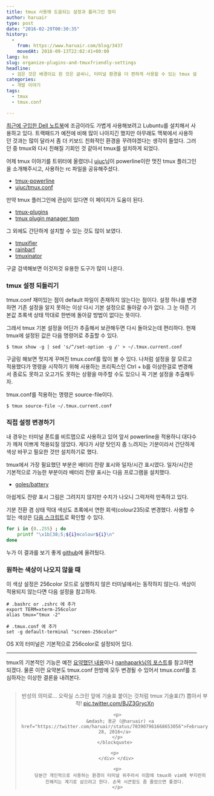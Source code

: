 ```yaml
---
title: tmux 사용에 도움되는 설정과 플러그인 정리
author: haruair
type: post
date: "2016-02-29T00:30:35"
history:
  - 
    from: https://www.haruair.com/blog/3437
    movedAt: 2018-09-13T22:02:41+00:00
lang: ko
slug: organize-plugins-and-tmuxfriendly-settings
headline:
  - 검은 것은 배경이요 흰 것은 글씨니, 터미널 환경을 더 편하게 사용할 수 있는 tmux 설정기
categories:
  - 개발 이야기
tags:
  - tmux
  - tmux.conf

---
```

[최근에 구입한 Dell 노트북][1]에 조금이라도 가볍게 사용해보려고 Lubuntu를 설치해서 사용하고 있다. 트랙패드가 예전에 비해 많이 나아지긴 했지만 아무래도 맥북에서 사용하던 것과는 많이 달라서 좀 더 키보드 친화적인 환경을 꾸려야겠다는 생각이 들었다. 그러던 중 tmux와 다시 친해질 기회인 것 같아서 tmux를 설치하게 되었다.

어제 tmux 이야기를 트위터에 올렸더니 [ujuc][2]님이 powerline이란 멋진 tmux 플러그인을 소개해주시고, 사용하는 rc 파일을 공유해주셨다.

  * [tmux-powerline][3]
  * [ujuc/tmux.conf][4]

만약 tmux 플러그인에 관심이 있다면 이 페이지가 도움이 된다.

  * [tmux-plugins][5]
  * [tmux plugin manager tpm][6]

그 외에도 간단하게 설치할 수 있는 것도 많이 보였다.

  * [tmuxifier][7]
  * [rainbarf][8]
  * [tmuxinator][9]

구글 검색해보면 이것저것 유용한 도구가 많이 나온다.

### tmux 설정 되돌리기

tmux.conf 재미있는 점이 default 파일이 존재하지 않는다는 점이다. 설정 하나를 변경하면 기존 설정을 알지 못하는 이상 다시 기본 설정으로 돌아갈 수가 없다. 그 눈 아픈 기본값 초록색 상태 막대로 한번에 돌아갈 방법이 없다는 뜻이다.

그래서 tmux 기본 설정을 어딘가 추출해서 보관해두면 다시 돌아오는데 편리하다. 현재 tmux에 설정된 값은 다음 명령어로 추출할 수 있다.

    $ tmux show -g | sed 's/^/set-option -g /' > ~/.tmux.current.conf
    

구글링 해보면 멋지게 꾸며진 tmux.conf를 많이 볼 수 있다. 나처럼 설정을 잘 모르고 적용했다가 명령을 시작하기 위해 사용하는 프리픽스인 Ctrl + b를 이상한걸로 변경해서 종료도 못하고 오고가도 못하는 상황을 마주할 수도 있으니 꼭 기본 설정을 추출해두자.

tmux.conf를 적용하는 명령은 source-file이다.

    $ tmux source-file ~/.tmux.current.conf
    

### 직접 설정 변경하기

내 경우는 터미널 폰트를 비트맵으로 사용하고 있어 앞서 powerline을 적용하니 대다수가 깨져 이쁘게 적용되질 않았다. 게다가 사양 탓인지 좀 느려지는 기분이라서 간단하게 색상 바꾸고 필요한 것만 설치하기로 했다.

tmux에서 가장 필요했던 부분은 배터리 잔량 표시와 일자/시간 표시였다. 일자/시간은 기본적으로 가능한 부분이라 배터리 잔량 표시는 다음 프로그램을 설치했다.

  * [goles/battery][10]

아쉽게도 잔량 표시 그림은 그려지지 않지만 수치가 나오니 그럭저럭 만족하고 있다.

기분 전환 겸 상태 막대 색상도 초록에서 연한 회색(colour235)로 변경했다. 사용할 수 있는 색상은 [다음 스크립트][11]로 확인할 수 있다.

```bash
for i in {0..255} ; do
    printf "\x1b[38;5;${i}mcolour${i}\n"
done
```

누가 이 결과를 보기 좋게 [github][12]에 올려뒀다.

### 원하는 색상이 나오지 않을 때

이 색상 설정은 256color 모드로 실행하지 않은 터미널에서는 동작하지 않는다. 색상이 적용되지 않는다면 다음 설정을 참고하자.

    # .bashrc or .zshrc 에 추가
    export TERM=xterm-256color
    alias tmux="tmux -2"
    
    # .tmux.conf 에 추가
    set -g default-terminal "screen-256color"
    

OS X의 터미널은 기본적으로 256color로 설정되어 있다.

* * *

tmux의 기본적인 기능은 예전 [요약했던 내용][13]이나 [nanhapark님의 포스트][14]를 참고하면 되겠다. 물론 이런 요약본도 tmux.conf 한방에 모두 변경될 수 있어서 tmux.conf를 조심하자는 이상한 결론을 내려본다.

<div style="text-align:center;">
  <div style="display:inline-block;">
    <blockquote class="twitter-tweet" data-lang="en">
      <p lang="ko" dir="ltr">
        반성의 의미로&#8230; 오락실 스크린 앞에 기술표 붙이는 것처럼 tmux 기술표(?) 뽑아서 부착! <a href="https://t.co/BJZ3GrycXn">pic.twitter.com/BJZ3GrycXn</a>
      </p>
      
      <p>
        &mdash; 용균 (@haruair) <a href="https://twitter.com/haruair/status/703907961668653056">February 28, 2016</a>
      </p>
    </blockquote>
    
    <p>
      </div> </div> 
      
      <p>
        당분간 개인적으로 사용하는 환경이 터미널 위주라서 이참에 tmux와 vim에 부지런히 친해지는 계기로 삼으려고 한다. 손목 시큰함도 좀 줄었으면 좋겠다.
      </p>

 [1]: http://haruair.com/blog/3429
 [2]: https://twitter.com/ujuc
 [3]: https://github.com/erikw/tmux-powerline
 [4]: https://github.com/ujuc/dotrc/blob/master/tmux.conf
 [5]: https://github.com/tmux-plugins
 [6]: https://github.com/tmux-plugins/tpm
 [7]: https://github.com/jimeh/tmuxifier
 [8]: https://github.com/creaktive/rainbarf
 [9]: https://github.com/tmuxinator/tmuxinator
 [10]: https://github.com/Goles/Battery
 [11]: http://superuser.com/a/285400
 [12]: https://github.com/wecanspeak/cheat-sheet-for-tmux
 [13]: http://haruair.com/blog/2124
 [14]: http://nodeqa.com/nodejs_ref/99